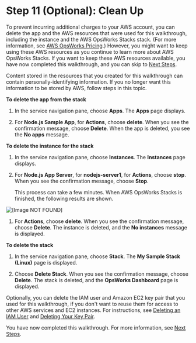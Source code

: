 # Step 11 \(Optional\): Clean Up<a name="gettingstarted-intro-clean-up"></a>

To prevent incurring additional charges to your AWS account, you can delete the app and the AWS resources that were used for this walkthrough, including the instance and the AWS OpsWorks Stacks stack\. \(For more information, see [AWS OpsWorks Pricing](http://aws.amazon.com/opsworks/pricing/)\.\) However, you might want to keep using these AWS resources as you continue to learn more about AWS OpsWorks Stacks\. If you want to keep these AWS resources available, you have now completed this walkthrough, and you can skip to [Next Steps](gettingstarted-intro-next-steps.md)\.

Content stored in the resources that you created for this walkthrough can contain personally\-identifying information\. If you no longer want this information to be stored by AWS, follow steps in this topic\.

**To delete the app from the stack**

1. In the service navigation pane, choose **Apps**\. The **Apps** page displays\.

1. For **Node\.js Sample App**, for **Actions**, choose **delete**\. When you see the confirmation message, choose **Delete**\. When the app is deleted, you see the **No apps** message\.

**To delete the instance for the stack**

1. In the service navigation pane, choose **Instances**\. The **Instances** page displays\.

1. For **Node\.js App Server**, for **nodejs\-server1**, for **Actions**, choose **stop**\. When you see the confirmation message, choose **Stop**\.

   This process can take a few minutes\. When AWS OpsWorks Stacks is finished, the following results are shown\.

     
![\[Image NOT FOUND\]](http://docs.aws.amazon.com/opsworks/latest/userguide/images/gs-example-instance-stopped-console.png)

   

1. For **Actions**, choose **delete**\. When you see the confirmation message, choose **Delete**\. The instance is deleted, and the **No instances** message is displayed\.

**To delete the stack**

1. In the service navigation pane, choose **Stack**\. The **My Sample Stack \(Linux\)** page is displayed\.

1. Choose **Delete Stack**\. When you see the confirmation message, choose **Delete**\. The stack is deleted, and the **OpsWorks Dashboard** page is displayed\.

Optionally, you can delete the IAM user and Amazon EC2 key pair that you used for this walkthrough, if you don't want to reuse them for access to other AWS services and EC2 instances\. For instructions, see [Deleting an IAM User](https://docs.aws.amazon.com/IAM/latest/UserGuide/id_users_manage.html#id_users_deleting) and [Deleting Your Key Pair](https://docs.aws.amazon.com/AWSEC2/latest/UserGuide/ec2-key-pairs.html#delete-key-pair)\.

You have now completed this walkthrough\. For more information, see [Next Steps](gettingstarted-intro-next-steps.md)\.